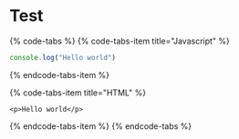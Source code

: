 # Test









{% code-tabs %}
{% code-tabs-item title="Javascript" %}
```javascript
console.log("Hello world")
```
{% endcode-tabs-item %}

{% code-tabs-item title="HTML" %}
```markup
<p>Hello world</p>
```
{% endcode-tabs-item %}
{% endcode-tabs %}

